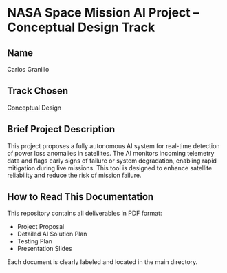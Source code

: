 # NASA Space Mission AI Project – Conceptual Design Track

## Name
Carlos Granillo

## Track Chosen
Conceptual Design

## Brief Project Description
This project proposes a fully autonomous AI system for real-time detection of power loss anomalies in satellites. The AI monitors incoming telemetry data and flags early signs of failure or system degradation, enabling rapid mitigation during live missions. This tool is designed to enhance satellite reliability and reduce the risk of mission failure.

## How to Read This Documentation
This repository contains all deliverables in PDF format:
- Project Proposal
- Detailed AI Solution Plan
- Testing Plan
- Presentation Slides

Each document is clearly labeled and located in the main directory.
